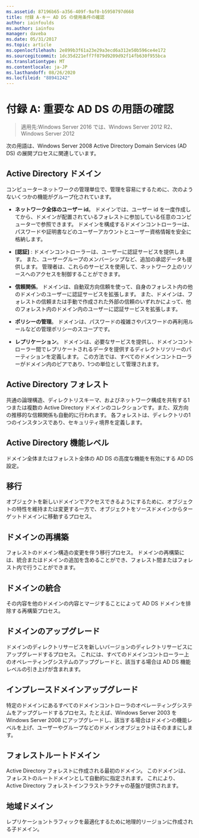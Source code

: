 ```yaml
---
ms.assetid: 87196b65-a356-409f-9af0-b5950797d668
title: 付録 A-キー AD DS の使用条件の確認
author: iainfoulds
ms.author: iainfou
manager: daveba
ms.date: 05/31/2017
ms.topic: article
ms.openlocfilehash: 2e899b3f61a23e29a3ecd6a312e50b596ce4e172
ms.sourcegitcommit: 1dc35d221eff7f079d9209d92f14fb630f955bca
ms.translationtype: MT
ms.contentlocale: ja-JP
ms.lasthandoff: 08/26/2020
ms.locfileid: "88941242"
---
```

# <a name="appendix-a-reviewing-key-ad-ds-terms"></a>付録 A: 重要な AD DS の用語の確認

>適用先:Windows Server 2016 では、Windows Server 2012 R2、Windows Server 2012

次の用語は、Windows Server 2008 Active Directory Domain Services (AD DS) の展開プロセスに関連しています。

## <a name="active-directory-domain"></a>Active Directory ドメイン
コンピューターネットワークの管理単位で、管理を容易にするために、次のようないくつかの機能がグループ化されています。

-   **ネットワーク全体のユーザー id**。 ドメインでは、ユーザー id を一度作成してから、ドメインが配置されているフォレストに参加している任意のコンピューターで参照できます。 ドメインを構成するドメインコントローラーは、パスワードや証明書などのユーザーアカウントとユーザー資格情報を安全に格納します。

-   **[認証]** : ドメインコントローラーは、ユーザーに認証サービスを提供します。 また、ユーザーグループのメンバーシップなど、追加の承認データも提供します。 管理者は、これらのサービスを使用して、ネットワーク上のリソースへのアクセスを制御することができます。

-   **信頼関係**。 ドメインは、自動双方向信頼を使って、自身のフォレスト内の他のドメインのユーザーに認証サービスを拡張します。 また、ドメインは、フォレストの信頼または手動で作成された外部の信頼のいずれかによって、他のフォレスト内のドメイン内のユーザーに認証サービスを拡張します。

-   **ポリシーの管理**。 ドメインは、パスワードの複雑さやパスワードの再利用ルールなどの管理ポリシーのスコープです。

-   **レプリケーション**。 ドメインは、必要なサービスを提供し、ドメインコントローラー間でレプリケートされるデータを提供するディレクトリツリーのパーティションを定義します。 この方法では、すべてのドメインコントローラーがドメイン内のピアであり、1つの単位として管理されます。

## <a name="active-directory-forest"></a>Active Directory フォレスト
共通の論理構造、ディレクトリスキーマ、およびネットワーク構成を共有する1つまたは複数の Active Directory ドメインのコレクションです。また、双方向の推移的な信頼関係も自動的に行われます。 各フォレストは、ディレクトリの1つのインスタンスであり、セキュリティ境界を定義します。

## <a name="active-directory-functional-level"></a>Active Directory 機能レベル
ドメイン全体またはフォレスト全体の AD DS の高度な機能を有効にする AD DS 設定。

## <a name="migration"></a>移行
オブジェクトを新しいドメインでアクセスできるようにするために、オブジェクトの特性を維持または変更する一方で、オブジェクトをソースドメインからターゲットドメインに移動するプロセス。

## <a name="domain-restructure"></a>ドメインの再構築
フォレストのドメイン構造の変更を伴う移行プロセス。 ドメインの再構築には、統合またはドメインの追加を含めることができ、フォレスト間またはフォレスト内で行うことができます。

## <a name="domain-consolidation"></a>ドメインの統合
その内容を他のドメインの内容とマージすることによって AD DS ドメインを排除する再構築プロセス。

## <a name="domain-upgrade"></a>ドメインのアップグレード
ドメインのディレクトリサービスを新しいバージョンのディレクトリサービスにアップグレードするプロセス。 これには、すべてのドメインコントローラー上のオペレーティングシステムのアップグレードと、該当する場合は AD DS 機能レベルの引き上げが含まれます。

## <a name="in-place-domain-upgrade"></a>インプレースドメインアップグレード
特定のドメインにあるすべてのドメインコントローラのオペレーティングシステムをアップグレードするプロセス。たとえば、Windows Server 2003 を Windows Server 2008 にアップグレードし、該当する場合はドメインの機能レベルを上げ、ユーザーやグループなどのドメインオブジェクトはそのままにします。

## <a name="forest-root-domain"></a>フォレストルートドメイン
Active Directory フォレストに作成される最初のドメイン。 このドメインは、フォレストのルートドメインとして自動的に指定されます。 これにより、Active Directory フォレストインフラストラクチャの基盤が提供されます。

## <a name="regional-domain"></a>地域ドメイン
レプリケーショントラフィックを最適化するために地理的リージョンに作成される子ドメイン。



